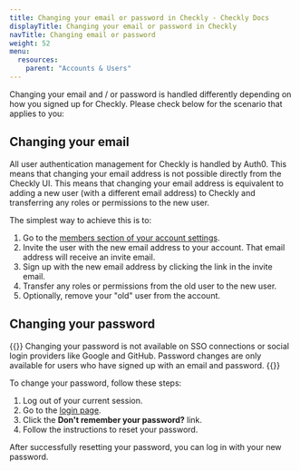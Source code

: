 ```yaml
---
title: Changing your email or password in Checkly - Checkly Docs
displayTitle: Changing your email or password in Checkly
navTitle: Changing email or password
weight: 52
menu:
  resources:
    parent: "Accounts & Users"
---
```


Changing your email and / or password is handled differently depending on how you signed up for Checkly. Please check 
below for the scenario that applies to you:

## Changing your email

All user authentication management for Checkly is handled by Auth0. This means that changing your email address is not possible directly from the Checkly UI.
This means that changing your email address is equivalent to adding a new user (with a different email address) to Checkly and transferring any roles or permissions to the new user.

The simplest way to achieve this is to:

1. Go to the [members section of your account settings](https://app.checklyhq.com/settings/account/members).
2. Invite the user with the new email address to your account. That email address will receive an invite email.
3. Sign up with the new email address by clicking the link in the invite email.
4. Transfer any roles or permissions from the old user to the new user.
5. Optionally, remove your "old" user from the account.

## Changing your password

{{<warning>}}
Changing your password is not available on SSO connections or social login providers like Google and GitHub. Password changes are only available for users who have signed up with an email and password.
{{</warning>}}

To change your password, follow these steps:

1. Log out of your current session.
2. Go to the [login page](https://app.checklyhq.com/login).
3. Click the **Don't remember your password?** link.
4. Follow the instructions to reset your password.

After successfully resetting your password, you can log in with your new password.
